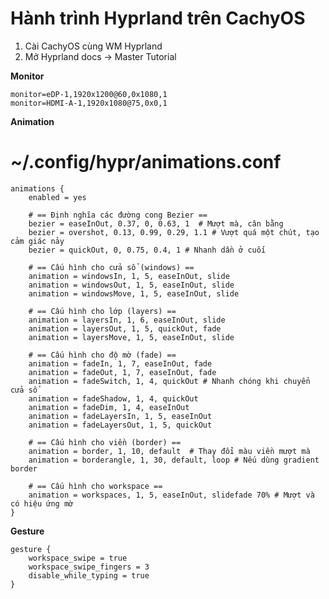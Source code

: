 # Hành trình Hyprland trên CachyOS

1. Cài CachyOS cùng WM Hyprland
2. Mở Hyprland docs -> Master Tutorial

**Monitor**

	monitor=eDP-1,1920x1200@60,0x1080,1
	monitor=HDMI-A-1,1920x1080@75,0x0,1

**Animation** 

# ~/.config/hypr/animations.conf

    animations {
        enabled = yes

        # == Định nghĩa các đường cong Bezier ==
        bezier = easeInOut, 0.37, 0, 0.63, 1  # Mượt mà, cân bằng
        bezier = overshot, 0.13, 0.99, 0.29, 1.1 # Vượt quá một chút, tạo cảm giác nảy
        bezier = quickOut, 0, 0.75, 0.4, 1 # Nhanh dần ở cuối

        # == Cấu hình cho cửa sổ (windows) ==
        animation = windowsIn, 1, 5, easeInOut, slide
        animation = windowsOut, 1, 5, easeInOut, slide
        animation = windowsMove, 1, 5, easeInOut, slide

        # == Cấu hình cho lớp (layers) ==
        animation = layersIn, 1, 6, easeInOut, slide
        animation = layersOut, 1, 5, quickOut, fade
        animation = layersMove, 1, 5, easeInOut, slide

        # == Cấu hình cho độ mờ (fade) ==
        animation = fadeIn, 1, 7, easeInOut, fade
        animation = fadeOut, 1, 7, easeInOut, fade
        animation = fadeSwitch, 1, 4, quickOut # Nhanh chóng khi chuyển cửa sổ
        animation = fadeShadow, 1, 4, quickOut
        animation = fadeDim, 1, 4, easeInOut
        animation = fadeLayersIn, 1, 5, easeInOut
        animation = fadeLayersOut, 1, 5, quickOut

        # == Cấu hình cho viền (border) ==
        animation = border, 1, 10, default  # Thay đổi màu viền mượt mà
        animation = borderangle, 1, 30, default, loop # Nếu dùng gradient border

        # == Cấu hình cho workspace ==
        animation = workspaces, 1, 5, easeInOut, slidefade 70% # Mượt và có hiệu ứng mờ
    }

**Gesture**

    gesture {
        workspace_swipe = true
        workspace_swipe_fingers = 3
        disable_while_typing = true
    }

